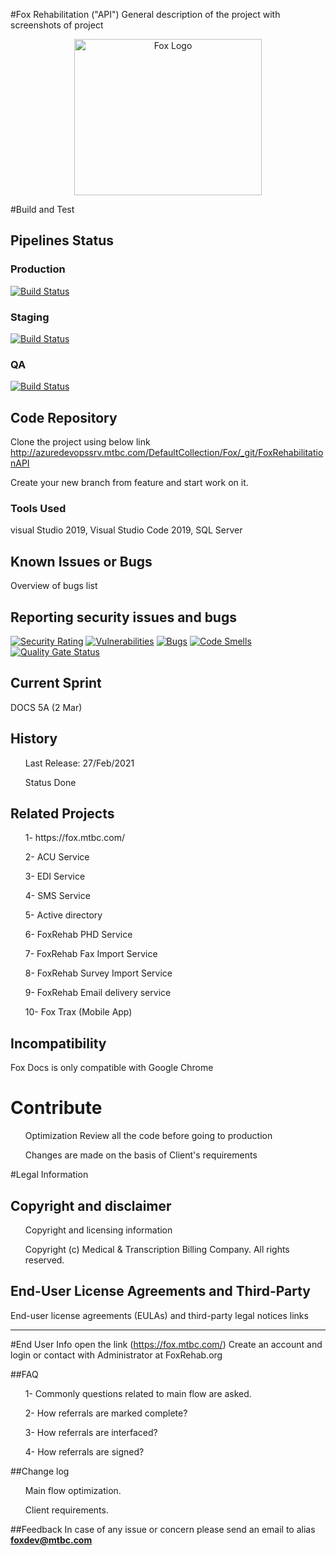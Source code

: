 #Fox Rehabilitation ("API")
General description of the project with screenshots of project

<p align="center">
  <img alt="Fox Logo" width="300" height="250" src="https://fox.mtbc.com/assets/images/logo.png">
</p>

#Build and Test
## Pipelines Status

### Production
[![Build Status](http://azure-devopssrv/DefaultCollection/Fox/_apis/build/status/FOXAPI-Production-CI?branchName=master)](http://azure-devopssrv/DefaultCollection/Fox/_build/latest?definitionId=24&branchName=master)
### Staging
[![Build Status](http://azure-devopssrv/DefaultCollection/Fox/_apis/build/status/FOXAPI-Staging-CI?branchName=dev)](http://azure-devopssrv/DefaultCollection/Fox/_build/latest?definitionId=22&branchName=dev)

### QA
[![Build Status](http://azure-devopssrv/DefaultCollection/Fox/_apis/build/status/FOXAPI-UAT-CI?branchName=feature)](http://azure-devopssrv/DefaultCollection/Fox/_build/latest?definitionId=20&branchName=feature)

## Code Repository
Clone the project using below link
http://azuredevopssrv.mtbc.com/DefaultCollection/Fox/_git/FoxRehabilitationAPI

Create your new branch from feature and start work on it.

### Tools Used
visual Studio 2019,
Visual Studio Code 2019,
SQL Server

## Known Issues or Bugs
Overview of bugs list

## Reporting security issues and bugs

[![Security Rating](http://172.16.0.121:9001/api/project_badges/measure?project=Fox_API&metric=security_rating)](http://172.16.0.121:9001/dashboard?id=Fox_API)
[![Vulnerabilities](http://172.16.0.121:9001/api/project_badges/measure?project=Fox_API&metric=vulnerabilities)](http://172.16.0.121:9001/dashboard?id=Fox_API)
[![Bugs](http://172.16.0.121:9001/api/project_badges/measure?project=Fox_API&metric=bugs)](http://172.16.0.121:9001/dashboard?id=Fox_API)
[![Code Smells](http://172.16.0.121:9001/api/project_badges/measure?project=Fox_API&metric=code_smells)](http://172.16.0.121:9001/dashboard?id=Fox_API)
[![Quality Gate Status](http://172.16.0.121:9001/api/project_badges/measure?project=Fox_API&metric=alert_status)](http://172.16.0.121:9001/dashboard?id=Fox_API)

## Current Sprint
DOCS 5A (2 Mar)


## History
<p><ol>Last Release: 27/Feb/2021</ol>
<ol>Status Done</ol></p>

## Related Projects
<p><ol> 1- https://fox.mtbc.com/ </ol></p>
<ol>2- ACU Service</ol>
<ol>3- EDI Service</ol>
<ol>4- SMS Service</ol>
<ol>5- Active directory</ol> 
<ol>6- FoxRehab PHD Service</ol>
<ol>7- FoxRehab Fax Import Service</ol>
<ol>8- FoxRehab Survey Import Service</ol>
<ol>9- FoxRehab Email delivery service</ol>
<ol>10- Fox Trax (Mobile App)</ol></p>


## Incompatibility
Fox Docs is only compatible with Google Chrome

# Contribute
<p><ol>Optimization Review all the code before going to production</ol>
<ol>Changes are made on the basis of Client's requirements</ol></p>

#Legal Information

## Copyright and disclaimer
<p><ol>Copyright and licensing information</ol>
<ol>Copyright (c) Medical & Transcription Billing Company. All rights reserved.</ol></p>

## End-User License Agreements and Third-Party
End-user license agreements (EULAs) and third-party legal notices links

--------------------------------------------------------------

#End User Info
open the link (https://fox.mtbc.com/) Create an account and login or contact with Administrator at FoxRehab.org 

##FAQ
<p><ol>1- Commonly questions related to main flow are asked.</ol>
<ol>2- How referrals are marked complete?</ol>
<ol>3- How referrals are interfaced?</ol>
<ol>4- How referrals are signed?</ol></p>

##Change log
<p><ol>Main flow optimization.</ol>
<ol>Client requirements.</ol></p>

##Feedback
In case of any issue or concern please send an email to alias <b>foxdev@mtbc.com</b>
